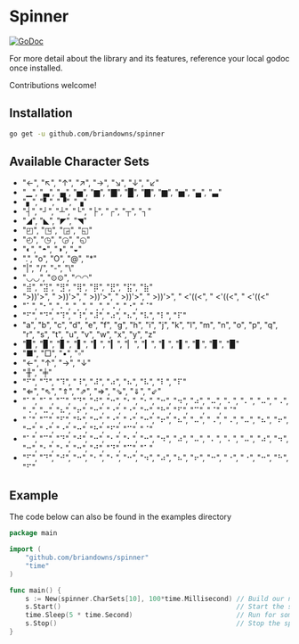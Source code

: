 # Spinner

[![GoDoc](https://godoc.org/github.com/briandowns/spinner?status.svg)](https://godoc.org/github.com/briandowns/spinner)

For more detail about the library and its features, reference your local godoc once installed.

Contributions welcome!

## Installation

```bash
go get -u github.com/briandowns/spinner
```

## Available Character Sets

* "←", "↖", "↑", "↗", "→", "↘", "↓", "↙"
* "▁", "▃", "▄", "▅", "▆", "▇", "█", "▇", "▆", "▅", "▄", "▃"
* "▖", "▘", "▝", "▗"
* "┤", "┘", "┴", "└", "├", "┌", "┬", "┐"
* "◢", "◣", "◤", "◥"
* "◰", "◳", "◲", "◱"
* "◴", "◷", "◶", "◵"
* "◐", "◓", "◑", "◒"
* ".", "o", "O", "@", "*"
* "|", "/", "-", "\\"
* "◡◡", "⊙⊙", "◠◠"
* "⣾", "⣽", "⣻", "⢿", "⡿", "⣟", "⣯", "⣷"
* ">))'>", " >))'>", "  >))'>", "   >))'>", "    >))'>", "   <'((<", "  <'((<", " <'((<"
* "⠁", "⠂", "⠄", "⡀", "⢀", "⠠", "⠐", "⠈"
* "⠋", "⠙", "⠹", "⠸", "⠼", "⠴", "⠦", "⠧", "⠇", "⠏"
* "a", "b", "c", "d", "e", "f", "g", "h", "i", "j", "k", "l", "m", "n", "o", "p", "q", "r", "s", "t", "u", "v", "w", "x", "y", "z"
* "▉", "▊", "▋", "▌", "▍", "▎", "▏", "▎", "▍", "▌", "▋", "▊", "▉"
* "■", "□", "▪", "▫"
* "←", "↑", "→", "↓"
* "╫", "╪"
* "⠋", "⠙", "⠹", "⠸", "⠼", "⠴", "⠦", "⠧", "⠇", "⠏"
* "⇐", "⇖", "⇑", "⇗", "⇒", "⇘", "⇓", "⇙"
* "⠁", "⠁", "⠉", "⠙", "⠚", "⠒", "⠂", "⠂", "⠒", "⠲", "⠴", "⠤", "⠄", "⠄", "⠤", "⠠", "⠠", "⠤", "⠦", "⠖", "⠒", "⠐", "⠐", "⠒", "⠓", "⠋", "⠉", "⠈", "⠈"
* "⠈", "⠉", "⠋", "⠓", "⠒", "⠐", "⠐", "⠒", "⠖", "⠦", "⠤", "⠠", "⠠", "⠤", "⠦", "⠖", "⠒", "⠐", "⠐", "⠒", "⠓", "⠋", "⠉", "⠈"
* "⠁", "⠉", "⠙", "⠚", "⠒", "⠂", "⠂", "⠒", "⠲", "⠴", "⠤", "⠄", "⠄", "⠤", "⠴", "⠲", "⠒", "⠂", "⠂", "⠒", "⠚", "⠙", "⠉", "⠁"
* "⠋", "⠙", "⠚", "⠒", "⠂", "⠂", "⠒", "⠲", "⠴", "⠦", "⠖", "⠒", "⠐", "⠐", "⠒", "⠓", "⠋"

## Example

The code below can also be found in the examples directory

```Go
package main

import (
	"github.com/briandowns/spinner"
	"time"
)

func main() {
	s := New(spinner.CharSets[10], 100*time.Millisecond) // Build our new spinner
	s.Start()                                            // Start the spinner
	time.Sleep(5 * time.Second)                          // Run for some time to simulate work
	s.Stop()                                             // Stop the spinner
}
```
